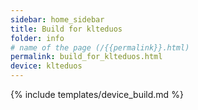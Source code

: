 ```yaml
---
sidebar: home_sidebar
title: Build for klteduos
folder: info
# name of the page (/{{permalink}}.html)
permalink: build_for_klteduos.html
device: klteduos
---
```

{% include templates/device_build.md %}
